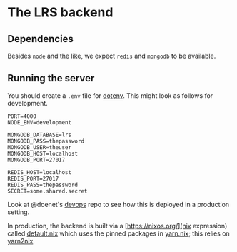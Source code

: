 # The LRS backend

## Dependencies

Besides `node` and the like, we expect `redis` and `mongodb` to be
available.

## Running the server

You should create a `.env` file for [dotenv](https://www.npmjs.com/package/dotenv).  This might look as follows for development.
```
PORT=4000
NODE_ENV=development
        
MONGODB_DATABASE=lrs
MONGODB_PASS=thepassword
MONGODB_USER=theuser
MONGODB_HOST=localhost
MONGODB_PORT=27017

REDIS_HOST=localhost
REDIS_PORT=27017
REDIS_PASS=thepassword
SECRET=some.shared.secret
```
Look at @doenet's [devops](https://github.com/doenet/devops) repo to see how this is deployed in a production setting.

In production, the backend is built via a [https://nixos.org/](nix expression) called [default.nix](./default.nix) which uses the pinned packages in [yarn.nix](./yarn.nix); this relies on [yarn2nix](https://github.com/moretea/yarn2nix).

